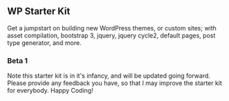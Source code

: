 ## WP Starter Kit
Get a jumpstart on building new WordPress themes, or custom sites; with asset compilation, bootstrap 3, jquery, jquery cycle2, default pages,
post type generator, and more.

### Beta 1 
Note this starter kit is in it's infancy, and will be updated going forward. Please provide any feedback you have, so that I may improve the starter kit
for everybody. Happy Coding!
